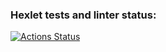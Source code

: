 ### Hexlet tests and linter status:
[![Actions Status](https://github.com/niko-greb/python-project-lvl1/workflows/hexlet-check/badge.svg)](https://github.com/niko-greb/python-project-lvl1/actions)